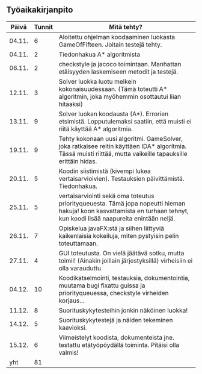 ## Työaikakirjanpito
Päivä | Tunnit | Mitä tehty?
------|------|----------------------------------------------
04.11. | 6 | Aloitettu ohjelman koodaaminen luokasta GameOfFifteen. Joitain testejä tehty.
04.11. | 2 | Tiedonhakua A* algoritmista
06.11. | 2 | checkstyle ja jacoco toimintaan. Manhattan etäisyyden laskemiseen metodit ja testejä.
12.11. | 3 | Solver luokka luotu melkein kokonaisuudessaan. (Tämä toteutti A* algoritmin, joka myöhemmin osottautui liian hitaaksi)
13.11. | 9 | Solver luokan koodausta (A*). Errorien etsimistä. Lopputulemaksi saatiin, että muisti ei riitä käyttää A* algoritmia.
19.11. | 9 | Tehty kokonaan uusi algoritmi. GameSolver, joka ratkaisee reitin käyttäen IDA* algoritmia. Tässä muisti riittää, mutta vaikeille tapauksille erittäin hidas.
20.11. | 5 | Koodin siistimistä (kivempi lukea vertaisarvioivien). Testauksien päivittämistä. Tiedonhakua.
25.11. | 5 | vertaisarviointi sekä oma toteutus priorityqueuesta. Tämä jopa nopeutti hieman hakuja! koon kasvattamista en turhaan tehnyt, kun koodi lisää naapureita enintään neljä.
26.11. | 7 | Opiskelua javaFX:stä ja siihen liittyviä kaikenlaisia kokeiluja, miten pystyisin pelin toteuttamaan.
27.11. | 4 | GUI toteutusta. On vielä jäätävä sotku, mutta toimii! (Ainakin joillain järjestyksillä) virheisiin ei olla varauduttu
04.12. | 10| Koodikatselmointi, testauksia, dokumentointia, muutama bugi fixattu guissa ja priorityqueuessa, checkstyle virheiden korjaus...
11.12. | 8 | Suorituskykytesteihin jonkin näköinen luokka!
14.12. | 5 | Suorituskykytestejä ja näiden tekeminen kaavioksi.
15.12. | 6 | Viimeistelyt koodista, dokumenteista jne. testattu etätyöpöydällä toiminta. Pitäisi olla valmis!
yht | 81 |
